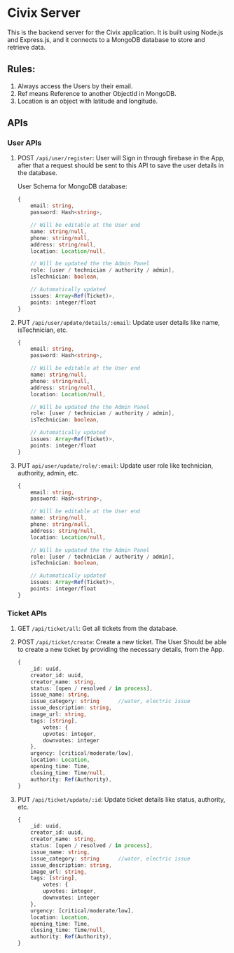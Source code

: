 # Civix Server
This is the backend server for the Civix application. It is built using Node.js and Express.js, and it connects to a MongoDB database to store and retrieve data.

## Rules:
1. Always access the Users by their email.
2. Ref means Reference to another ObjectId in MongoDB.
3. Location is an object with latitude and longitude.

## APIs

### User APIs

1. POST `/api/user/register`: User will Sign in through firebase in the App, after that a request should be sent to this API to save the user details in the database.

    User Schema for MongoDB database:
    ```ts
    {
        email: string,
        password: Hash<string>,

        // Will be editable at the User end
        name: string/null,
        phone: string/null,
        address: string/null,
        location: Location/null,

        // Will be updated the the Admin Panel
        role: [user / technician / authority / admin],
        isTechnician: boolean,

        // Automatically updated
        issues: Array<Ref(Ticket)>,        
        points: integer/float
    }
    ```
2. PUT `/api/user/update/details/:email`: Update user details like name, isTechnician, etc.
    ```ts
    {
        email: string,
        password: Hash<string>,

        // Will be editable at the User end
        name: string/null,
        phone: string/null,
        address: string/null,
        location: Location/null,

        // Will be updated the the Admin Panel
        role: [user / technician / authority / admin],
        isTechnician: boolean,

        // Automatically updated
        issues: Array<Ref(Ticket)>,        
        points: integer/float
    }
    ```

3. PUT `api/user/update/role/:email`: Update user role like technician, authority, admin, etc.
    ```ts
    {
        email: string,
        password: Hash<string>,

        // Will be editable at the User end
        name: string/null,
        phone: string/null,
        address: string/null,
        location: Location/null,

        // Will be updated the the Admin Panel
        role: [user / technician / authority / admin],
        isTechnician: boolean,

        // Automatically updated
        issues: Array<Ref(Ticket)>,        
        points: integer/float
    }
    ```



### Ticket APIs

1. GET `/api/ticket/all`: Get all tickets from the database.


2. POST `/api/ticket/create`: Create a new ticket. The User Should be able to create a new ticket by providing the necessary details, from the App.

    ```ts
    {
	    _id: uuid,
	    creator_id: uuid,
	    creator_name: string,
	    status: [open / resolved / in process],
	    issue_name: string,
	    issue_category: string		//water, electric issue
	    issue_description: string,
	    image_url: string,
	    tags: [string],
	        votes: {
		    upvotes: integer,
		    downvotes: integer
	    },
	    urgency: [critical/moderate/low],
	    location: Location,
	    opening_time: Time,
	    closing_time: Time/null,
	    authority: Ref(Authority),
    }
    ```

3. PUT `/api/ticket/update/:id`: Update ticket details like status, authority, etc.
    ```ts
    {
        _id: uuid,
        creator_id: uuid,
        creator_name: string,
        status: [open / resolved / in process],
        issue_name: string,
        issue_category: string		//water, electric issue
        issue_description: string,
        image_url: string,
        tags: [string],
            votes: {
            upvotes: integer,
            downvotes: integer
        },
        urgency: [critical/moderate/low],
        location: Location,
        opening_time: Time,
        closing_time: Time/null,
        authority: Ref(Authority),
    }
    ``` 

